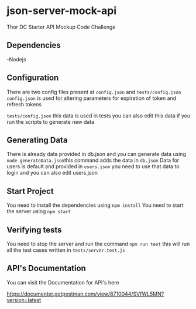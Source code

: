 # json-server-mock-api
Thor DC Starter API Mockup Code Challenge


## Dependencies
-Nodejs

## Configuration
There are two config files present at `config.json` and `tests/config.json` 
`config.json` is used for altering parameters for expiration of token and refresh tokens

`tests/config.json` this data is used in tests you can also edit this data if you run the scripts to generate new data

## Generating Data
There is already data provided in db.json and you can generate data using `node generateData.json`this command adds the data in `db.json`
Data for users is default and provided in `users.json` you need to use that data to login and you can also edit users.json 


## Start Project
You need to install the dependencies using `npm install`
You need to start the server using `npm start`


## Verifying tests
You need to stop the server and run the command `npm run test` this will run all the test cases written in `tests/server.test.js`


## API's Documentation

You can visit the Documentation for API's here

<https://documenter.getpostman.com/view/8710044/SVfWL5MN?version=latest>




